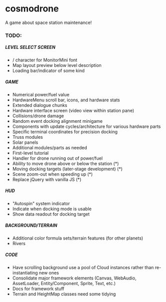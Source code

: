 # cosmodrone
A game about space station maintenance!

### TODO:

##### LEVEL SELECT SCREEN
* / character for MonitorMini font
* Map layout preview below level description
* Loading bar/indicator of some kind

##### GAME
* Numerical power/fuel value
* HardwareMenu scroll bar, icons, and hardware stats
* Extended dialogue chunks
* Hardware interface screen (video view within station pane)
* Collisions/drone damage
* Random event docking alignment minigame
* Components with update cycles/architecture for various hardware parts
* Specific terminal coordinates for precision docking
* Truss modules
* Solar panels
* Additional modules/parts as needed
* First-level tutorial
* Handler for drone running out of power/fuel
* Ability to move drone above or below the station (*)
* Moving docking targets (later-stage development) (*)
* Scene zoom-out when speeding up (*)
* Replace jQuery with vanilla JS (*)

##### HUD
* "Autospin" system indicator
* Indicate when docking mode is usable
* Show data readout for docking target

##### BACKGROUND/TERRAIN
* Additional color formula sets/terrain features (for other planets)
* Rivers

##### CODE
* Have scrolling background use a pool of Cloud instances rather than re-instantiating new ones
* Consolidate major framework elements (Canvas, WebAudio, AssetLoader, Entity/Component, Sprite, Text, etc.)
* Docs for framework stuff
* Terrain and HeightMap classes need some tidying